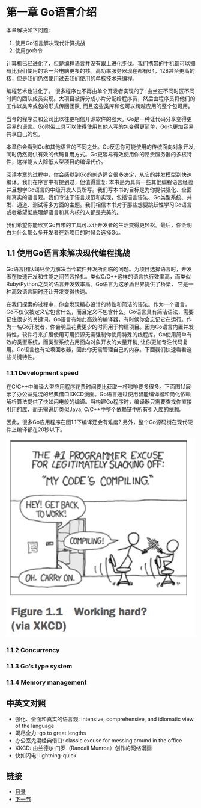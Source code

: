 第一章 Go语言介绍
=================

本章解决如下问题:
1. 使用Go语言解决现代计算挑战
2. 使用go命令

计算机已经进化了，但是编程语言并没有跟上进化步伐。我们携带的手机都可以拥有比我们使用的第一台电脑更多的核。高功率服务器现在都有64，128甚至更高的核，但是我们仍然使用过去我们使用的单核技术来编程。

编程艺术也进化了。 很多程序也不再由单个开发者实现的了: 由坐在不同时区不同时间的团队成员实现。大项目被拆分成小片分配给程序员，然后由程序员将他们的工作以类库或包的形式传回团队, 而且这些类库和包可以跨越应用的整个包可用。

当今的程序员和公司比以往更相信开源软件的强大。Go是一种让代码分享变得更容易的语言。Go附带工具可以使得使用其他人写的包变得更简单，Go也更加容易共享自己的包。

本章你会看到Go和其他语言的不同之处。Go反思你可能使用的传统面向对象开发, 同时仍然提供有效的代码复用方式。Go更容易有效使用你的昂贵服务器的多核特性，这样能大大降低大型项目的编译代价。

阅读本章的过程中，你会感觉到Go的创造适合很多决定，从它的并发模型到快速编译。我们在序言中有提到过，但值得重复: 本书是为具有一些其他编程语言经验并且想学Go语言的中级开发人员所写。我们写本书的目标是为你提供强化、全面和真实的语言观。我们专注于语言规范和实现，包括语言语法、Go类型系统、并发、通道、测试等多方面的主题。我们相信本书对于那些想要跳跃性学习Go语言或者希望彻底理解语言和其内核的人都是完美的。

我们希望你能欣赏Go自带的工具可以让开发者的生活变得更轻松。最后，你会明白为什么那么多开发者在新项目的时候会选择Go。

## 1.1 使用Go语言来解决现代编程挑战

Go语言团队竭尽全力解决当今软件开发所面临的问题。为项目选择语言时，开发者在快速开发和性能之间苦苦挣扎。类似C/C++这样的语言执行效率高，而类似Ruby/Python之类的语言开发效率高。Go语言为这矛盾世界提供了桥梁， 它是一种高效语言同时还让开发变得快速。

在我们探索的过程中，你会发现精心设计的特性和简洁的语法。作为一个语言，Go不仅仅被定义它包含什么，而且定义不包含什么。Go语言具有简洁语法，需要记住很少的关键词。Go语言有如此高效的编译器，有时候你会忘记它在运行。作为一名Go开发者，你会明显花费更少的时间用于构建项目。因为Go语言内置并发特性，软件将来扩展使用可用资源无需强制你使用特殊的线程库。Go使用简单有效的类型系统，而类型系统占用面向对象开发的大量开销, 让你更加专注代码复用。Go语言也有垃圾回收器，因此你无需管理自己的内存。下面我们快速看看这些关键特性。

### 1.1.1 Development speed
在C/C++中编译大型应用程序花费时间要比获取一杯咖啡要多很多。下面图1.1展示了办公室鬼混的经典借口XKCD漫画。Go语言通过使用智能编译器和简化依赖解析算法提供了快如闪电般的编译。当构建Go程序时，编译器只需要查找你直接引用的库，而无需遍历类似Java, C/C++中整个依赖链中所有引入库的依赖。

因此，很多Go应用程序在图1.1下编译还会有难度? 另外，整个Go源码树在现代硬件上编译都在20秒以下。

![](images/1.1.jpg)

### 1.1.2 Concurrency

### 1.1.3 Go’s type system

### 1.1.4 Memory management

## 中英文对照 
- 强化、全面和真实的语言观: intensive, comprehensive, and idiomatic view of the language
- 竭尽全力: go to great lengths
- 办公室鬼混经典借口: classic excuse for messing around in the office
- XKCD: 由兰德尔·门罗（Randall Munroe）创作的网络漫画
- 快如闪电: lightning-quick
## 链接
- [目录](../README.md)
- [下一节](1.2.md)
